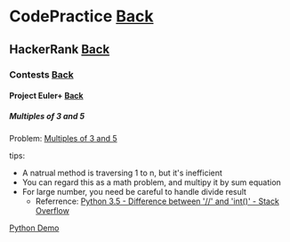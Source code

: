 # CodePractice [Back](https://blog.fish-404.icu/CodePractice/)

## HackerRank [Back](https://blog.fish-404.icu/CodePractice/HackerRank/)

### Contests [Back](https://blog.fish-404.icu/CodePractice/HackerRank/Contests/)

#### Project Euler+ [Back](https://blog.fish-404.icu/CodePractice/HackerRank/Project%20Euler+/)

##### Multiples of 3 and 5

Problem: [Multiples of 3 and 5](https://www.hackerrank.com/contests/projecteuler/challenges/euler001/problem)

tips:

- A natrual method is traversing 1 to n, but it's inefficient
- You can regard this as a math problem, and multipy it by sum equation
- For large number, you need be careful to handle divide result 
  - Referrence: [Python 3.5 - Difference between '//' and 'int()' - Stack Overflow](https://stackoverflow.com/questions/47489905/python-3-5-difference-between-and-int)

[Python Demo](https://github.com/fish-404/CodePractice/blob/main/HackerRank/Contests/Project%20Euler%2B/Multiples%20of%203%20and%205/Multiple%20of%203%20and%205.py)
